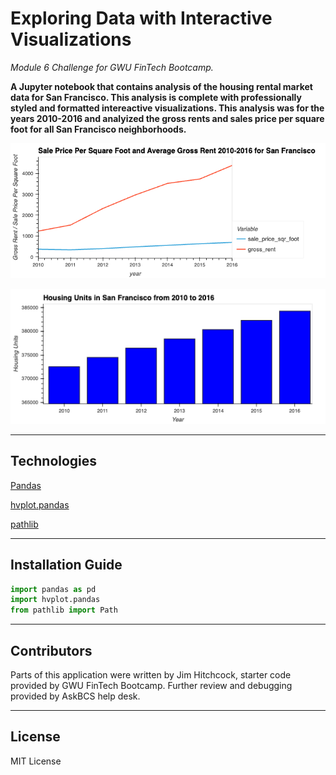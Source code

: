 # Exploring Data with Interactive Visualizations

*Module 6 Challenge for GWU FinTech Bootcamp.*

**A Jupyter notebook that contains analysis of the housing rental market data for San Francisco.  This analysis is complete with professionally styled and formatted intereactive visualizations.  This analysis was for the years 2010-2016 and analyized the gross rents and sales price per square foot for all San Francisco neighborhoods.**

![Line graph](https://github.com/jimhitchcock/Module_6_Challenge_san_francisco_housing/blob/main/Images/bokeh_plot.png)

![Bar chart](https://github.com/jimhitchcock/Module_6_Challenge_san_francisco_housing/blob/main/Images/zoomed-housing-units-by-year.png)

---

## Technologies

[Pandas](https://pandas.pydata.org/)

[hvplot.pandas](https://hvplot.holoviz.org/user_guide/Plotting.html)

[pathlib](https://docs.python.org/3/library/pathlib.html)

---

## Installation Guide

```python
import pandas as pd
import hvplot.pandas
from pathlib import Path
```
---

## Contributors

Parts of this application were written by Jim Hitchcock, starter code provided by GWU FinTech Bootcamp.
Further review and debugging provided by AskBCS help desk.

---

## License

MIT License